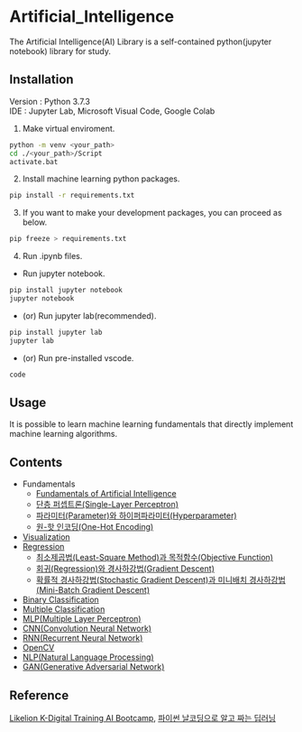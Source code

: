 # Artificial_Intelligence
The Artificial Intelligence(AI) Library is a self-contained python(jupyter notebook) library for study.

## Installation
Version : Python 3.7.3<br>
IDE : Jupyter Lab, Microsoft Visual Code, Google Colab<br>

1. Make virtual enviroment.
```sh
python -m venv <your_path>
cd ./<your_path>/Script
activate.bat
```

2. Install machine learning python packages.
```sh
pip install -r requirements.txt
```

3. If you want to make your development packages, you can proceed as below.
```sh
pip freeze > requirements.txt
```

4. Run .ipynb files.
- Run jupyter notebook.
```sh
pip install jupyter notebook
jupyter notebook
```

- (or) Run jupyter lab(recommended).
```sh
pip install jupyter lab
jupyter lab
```

- (or) Run pre-installed vscode.
```sh
code
```

## Usage
It is possible to learn machine learning fundamentals that directly implement machine learning algorithms.

## Contents
- Fundamentals
    - [Fundamentals of Artificial Intelligence](https://tituschoi.tistory.com/17?category=944524)
    - [단층 퍼셉트론(Single-Layer Perceptron)](https://tituschoi.tistory.com/18)
    - [파라미터(Parameter)와 하이퍼파라미터(Hyperparameter)](https://tituschoi.tistory.com/19)
    - [원-핫 인코딩(One-Hot Encoding)](https://tituschoi.tistory.com/24)
- [Visualization](https://github.com/TitusChoi/AI/tree/master/Concept/Visualization)
- [Regression](https://github.com/TitusChoi/AI/tree/master/Concept/Regression)
    - [최소제곱법(Least-Square Method)과 목적함수(Objective Function)](https://tituschoi.tistory.com/21)
    - [회귀(Regression)와 경사하강법(Gradient Descent)](https://tituschoi.tistory.com/22)
    - [확률적 경사하강법(Stochastic Gradient Descent)과 미니배치 경사하강법(Mini-Batch Gradient Descent)](https://tituschoi.tistory.com/23)	
- [Binary Classification](https://github.com/TitusChoi/AI/tree/master/Concept/Classification)
- [Multiple Classification](https://github.com/TitusChoi/AI/tree/master/Concept/Classification)
- [MLP(Multiple Layer Perceptron)](https://github.com/TitusChoi/AI/tree/master/Concept/MLP)
- [CNN(Convolution Neural Network)](https://github.com/TitusChoi/AI/tree/master/Concept/CNN)
- [RNN(Recurrent Neural Network)](https://github.com/TitusChoi/AI/tree/master/Concept/RNN)
- [OpenCV](https://github.com/TitusChoi/AI/tree/master/Concept/OpenCV)
- [NLP(Natural Language Processing)](https://github.com/TitusChoi/AI/tree/master/Concept/NLP)
- [GAN(Generative Adversarial Network)](https://github.com/TitusChoi/AI/tree/master/Concept/GAN)

## Reference
[Likelion K-Digital Training AI Bootcamp](https://k-digital.likelion.net/), [파이썬 날코딩으로 알고 짜는 딥러닝](https://github.com/KONANtechnology/Academy.ALZZA)
